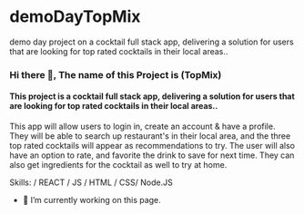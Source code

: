# demoDayTopMix
demo day project on a cocktail full stack app, delivering a solution for users that are looking for top rated cocktails in their local areas.. 

### Hi there 👋, The name of this Project is (**TopMix**)
#### This project is a cocktail full stack app, delivering a solution for users that are looking for top rated cocktails in their local areas..
This app will allow users to login in, create an account & have a profile. They will be able to search up restaurant's in their local area, and the three top rated cocktails will appear as recommendations to try. The user will also have an option to rate, and favorite the drink to save for next time. They can also get ingredients for the cocktail as well to try at home. 

Skills:  / REACT / JS / HTML / CSS/ Node.JS

- 🔭 I’m currently working on this page. 




